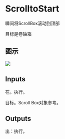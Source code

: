 # ScrolltoStart

瞬间将ScrollBox滚动到顶部

目标是卷轴箱

## 图示

![]($-20221218-21354789.png)

## Inputs

在。执行。

目标。Scroll Box对象参考。  

## Outputs

出：执行。
